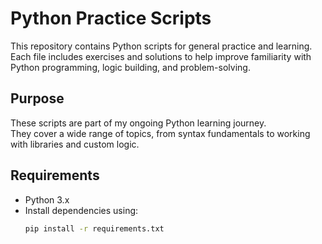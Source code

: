 # Python Practice Scripts

This repository contains Python scripts for general practice and learning.  
Each file includes exercises and solutions to help improve familiarity with Python programming, logic building, and problem-solving.


## Purpose

These scripts are part of my ongoing Python learning journey.  
They cover a wide range of topics, from syntax fundamentals to working with libraries and custom logic.

## Requirements

- Python 3.x  
- Install dependencies using:  
  ```bash
  pip install -r requirements.txt

